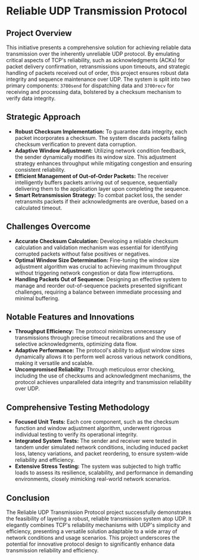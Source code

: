 # Reliable UDP Transmission Protocol

## Project Overview

This initiative presents a comprehensive solution for achieving reliable data transmission over the inherently unreliable UDP protocol. By emulating critical aspects of TCP's reliability, such as acknowledgments (ACKs) for packet delivery confirmation, retransmissions upon timeouts, and strategic handling of packets received out of order, this project ensures robust data integrity and sequence maintenance over UDP. The system is split into two primary components: `3700send` for dispatching data and `3700recv` for receiving and processing data, bolstered by a checksum mechanism to verify data integrity.

## Strategic Approach

- **Robust Checksum Implementation:** To guarantee data integrity, each packet incorporates a checksum. The system discards packets failing checksum verification to prevent data corruption.
- **Adaptive Window Adjustment:** Utilizing network condition feedback, the sender dynamically modifies its window size. This adjustment strategy enhances throughput while mitigating congestion and ensuring consistent reliability.
- **Efficient Management of Out-of-Order Packets:** The receiver intelligently buffers packets arriving out of sequence, sequentially delivering them to the application layer upon completing the sequence.
- **Smart Retransmission Strategy:** To combat packet loss, the sender retransmits packets if their acknowledgments are overdue, based on a calculated timeout.

## Challenges Overcome

- **Accurate Checksum Calculation:** Developing a reliable checksum calculation and validation mechanism was essential for identifying corrupted packets without false positives or negatives.
- **Optimal Window Size Determination:** Fine-tuning the window size adjustment algorithm was crucial to achieving maximum throughput without triggering network congestion or data flow interruptions.
- **Handling Packets Out of Sequence:** Designing an effective system to manage and reorder out-of-sequence packets presented significant challenges, requiring a balance between immediate processing and minimal buffering.

## Notable Features and Innovations

- **Throughput Efficiency:** The protocol minimizes unnecessary transmissions through precise timeout recalibrations and the use of selective acknowledgments, optimizing data flow.
- **Adaptive Performance:** The protocol's ability to adjust window sizes dynamically allows it to perform well across various network conditions, making it versatile and scalable.
- **Uncompromised Reliability:** Through meticulous error checking, including the use of checksums and acknowledgment mechanisms, the protocol achieves unparalleled data integrity and transmission reliability over UDP.

## Comprehensive Testing Methodology

- **Focused Unit Tests:** Each core component, such as the checksum function and window adjustment algorithm, underwent rigorous individual testing to verify its operational integrity.
- **Integrated System Tests:** The sender and receiver were tested in tandem under simulated network conditions, including induced packet loss, latency variations, and packet reordering, to ensure system-wide reliability and efficiency.
- **Extensive Stress Testing:** The system was subjected to high traffic loads to assess its resilience, scalability, and performance in demanding environments, closely mimicking real-world network scenarios.

## Conclusion

The Reliable UDP Transmission Protocol project successfully demonstrates the feasibility of layering a robust, reliable transmission system atop UDP. It elegantly combines TCP's reliability mechanisms with UDP's simplicity and efficiency, presenting a versatile solution adaptable to a wide array of network conditions and usage scenarios. This project underscores the potential for innovative protocol design to significantly enhance data transmission reliability and efficiency.
